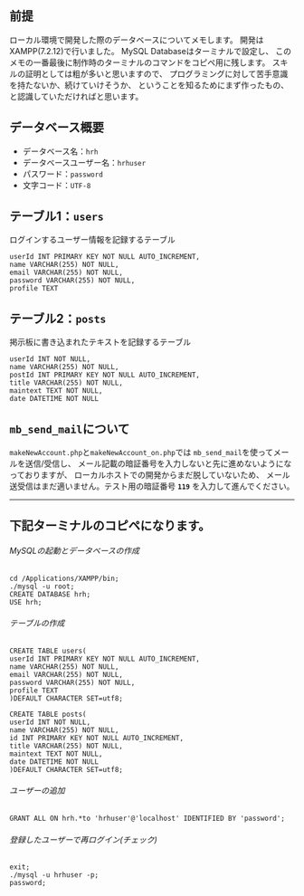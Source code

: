 ## 前提
ローカル環境で開発した際のデータベースについてメモします。
開発はXAMPP(7.2.12)で行いました。
MySQL Databaseはターミナルで設定し、
このメモの一番最後に制作時のターミナルのコマンドをコピペ用に残します。
スキルの証明としては粗が多いと思いますので、
プログラミングに対して苦手意識を持たないか、続けていけそうか、
ということを知るためにまず作ったもの、
と認識していただければと思います。

## データベース概要
- データベース名：`hrh`
- データベースユーザー名：`hrhuser`
- パスワード：`password`
- 文字コード：`UTF-8`

## テーブル1：`users`
ログインするユーザー情報を記録するテーブル

	userId INT PRIMARY KEY NOT NULL AUTO_INCREMENT,
	name VARCHAR(255) NOT NULL,
	email VARCHAR(255) NOT NULL,
	password VARCHAR(255) NOT NULL,
	profile TEXT

## テーブル2：`posts`
掲示板に書き込まれたテキストを記録するテーブル

	userId INT NOT NULL,
	name VARCHAR(255) NOT NULL,
	postId INT PRIMARY KEY NOT NULL AUTO_INCREMENT,
	title VARCHAR(255) NOT NULL,
	maintext TEXT NOT NULL,
	date DATETIME NOT NULL

## `mb_send_mail`について
`makeNewAccount.php`と`makeNewAccount_on.php`では
`mb_send_mail`を使ってメールを送信/受信し、
メール記載の暗証番号を入力しないと先に進めないようになっておりますが、
ローカルホストでの開発からまだ脱していないため、
メール送受信はまだ適いません。テスト用の暗証番号 __`119`__ を入力して進んでください。

***
## 下記ターミナルのコピペになります。
###### MySQLの起動とデータベースの作成

	cd /Applications/XAMPP/bin;
	./mysql -u root;
	CREATE DATABASE hrh;
	USE hrh;

###### テーブルの作成

	CREATE TABLE users(
	userId INT PRIMARY KEY NOT NULL AUTO_INCREMENT,
	name VARCHAR(255) NOT NULL,
	email VARCHAR(255) NOT NULL,
	password VARCHAR(255) NOT NULL,
	profile TEXT
	)DEFAULT CHARACTER SET=utf8;

	CREATE TABLE posts(
	userId INT NOT NULL,
	name VARCHAR(255) NOT NULL,
	id INT PRIMARY KEY NOT NULL AUTO_INCREMENT,
	title VARCHAR(255) NOT NULL,
	maintext TEXT NOT NULL,
	date DATETIME NOT NULL
	)DEFAULT CHARACTER SET=utf8;

###### ユーザーの追加

	GRANT ALL ON hrh.*to 'hrhuser'@'localhost' IDENTIFIED BY 'password';

###### 登録したユーザーで再ログイン(チェック)

	exit;
	./mysql -u hrhuser -p;
	password;
